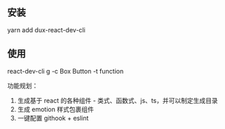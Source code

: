 ## 安装

yarn add dux-react-dev-cli

## 使用

react-dev-cli g -c Box Button -t function

功能规划：

1. 生成基于 react 的各种组件 - 类式、函数式、js、ts，并可以制定生成目录
2. 生成 emotion 样式包裹组件
3. 一键配置 githook + eslint
